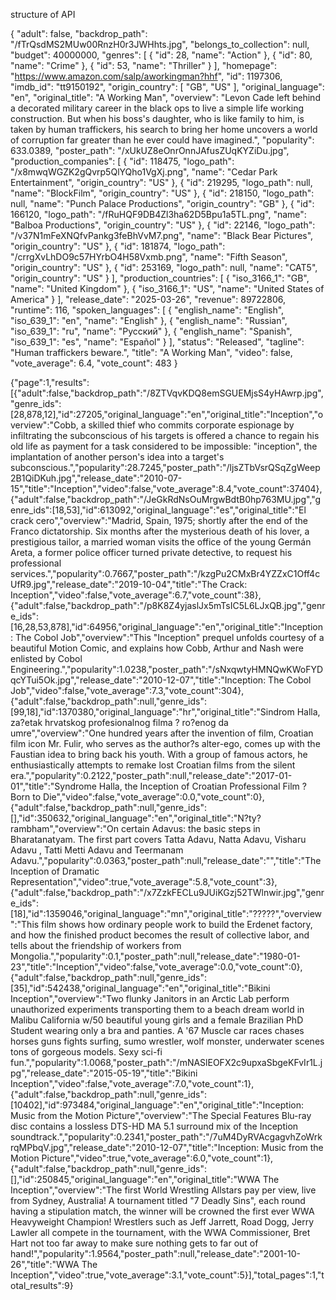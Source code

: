 structure of API

{
  "adult": false,
  "backdrop_path": "/fTrQsdMS2MUw00RnzH0r3JWHhts.jpg",
  "belongs_to_collection": null,
  "budget": 40000000,
  "genres": [
    {
      "id": 28,
      "name": "Action"
    },
    {
      "id": 80,
      "name": "Crime"
    },
    {
      "id": 53,
      "name": "Thriller"
    }
  ],
  "homepage": "https://www.amazon.com/salp/aworkingman?hhf",
  "id": 1197306,
  "imdb_id": "tt9150192",
  "origin_country": [
    "GB",
    "US"
  ],
  "original_language": "en",
  "original_title": "A Working Man",
  "overview": "Levon Cade left behind a decorated military career in the black ops to live a simple life working construction. But when his boss's daughter, who is like family to him, is taken by human traffickers, his search to bring her home uncovers a world of corruption far greater than he ever could have imagined.",
  "popularity": 633.0389,
  "poster_path": "/xUkUZ8eOnrOnnJAfusZUqKYZiDu.jpg",
  "production_companies": [
    {
      "id": 118475,
      "logo_path": "/x8mwqWGZK2gQvrp5QlYQho1VgXj.png",
      "name": "Cedar Park Entertainment",
      "origin_country": "US"
    },
    {
      "id": 219295,
      "logo_path": null,
      "name": "BlockFilm",
      "origin_country": "US"
    },
    {
      "id": 218150,
      "logo_path": null,
      "name": "Punch Palace Productions",
      "origin_country": "GB"
    },
    {
      "id": 166120,
      "logo_path": "/fRuHQF9DB4Zl3ha62D5Bpu1a5TL.png",
      "name": "Balboa Productions",
      "origin_country": "US"
    },
    {
      "id": 22146,
      "logo_path": "/v37N1mFeXNQfvPankg3feBhVvM7.png",
      "name": "Black Bear Pictures",
      "origin_country": "US"
    },
    {
      "id": 181874,
      "logo_path": "/crrgXvLhDO9c57HYrbO4H58Vxmb.png",
      "name": "Fifth Season",
      "origin_country": "US"
    },
    {
      "id": 253169,
      "logo_path": null,
      "name": "CAT5",
      "origin_country": "US"
    }
  ],
  "production_countries": [
    {
      "iso_3166_1": "GB",
      "name": "United Kingdom"
    },
    {
      "iso_3166_1": "US",
      "name": "United States of America"
    }
  ],
  "release_date": "2025-03-26",
  "revenue": 89722806,
  "runtime": 116,
  "spoken_languages": [
    {
      "english_name": "English",
      "iso_639_1": "en",
      "name": "English"
    },
    {
      "english_name": "Russian",
      "iso_639_1": "ru",
      "name": "Pусский"
    },
    {
      "english_name": "Spanish",
      "iso_639_1": "es",
      "name": "Español"
    }
  ],
  "status": "Released",
  "tagline": "Human traffickers beware.",
  "title": "A Working Man",
  "video": false,
  "vote_average": 6.4,
  "vote_count": 483
}

{"page":1,"results":[{"adult":false,"backdrop_path":"/8ZTVqvKDQ8emSGUEMjsS4yHAwrp.jpg","genre_ids":[28,878,12],"id":27205,"original_language":"en","original_title":"Inception","overview":"Cobb, a skilled thief who commits corporate espionage by infiltrating the subconscious of his targets is offered a chance to regain his old life as payment for a task considered to be impossible: \"inception\", the implantation of another person's idea into a target's subconscious.","popularity":28.7245,"poster_path":"/ljsZTbVsrQSqZgWeep2B1QiDKuh.jpg","release_date":"2010-07-15","title":"Inception","video":false,"vote_average":8.4,"vote_count":37404},{"adult":false,"backdrop_path":"/JeGkRdNsOuMrgwBdtB0hp763MU.jpg","genre_ids":[18,53],"id":613092,"original_language":"es","original_title":"El crack cero","overview":"Madrid, Spain, 1975; shortly after the end of the Franco dictatorship. Six months after the mysterious death of his lover, a prestigious tailor, a married woman visits the office of the young Germán Areta, a former police officer turned private detective, to request his professional services.","popularity":0.7667,"poster_path":"/kzgPu2CMxBr4YZZxC1Off4cUfR9.jpg","release_date":"2019-10-04","title":"The Crack: Inception","video":false,"vote_average":6.7,"vote_count":38},{"adult":false,"backdrop_path":"/p8K8Z4yjaslJx5mTsIC5L6LJxQB.jpg","genre_ids":[16,28,53,878],"id":64956,"original_language":"en","original_title":"Inception: The Cobol Job","overview":"This \"Inception\" prequel unfolds courtesy of a beautiful Motion Comic, and explains how Cobb, Arthur and Nash were enlisted by Cobol Engineering.","popularity":1.0238,"poster_path":"/sNxqwtyHMNQwKWoFYDqcYTui5Ok.jpg","release_date":"2010-12-07","title":"Inception: The Cobol Job","video":false,"vote_average":7.3,"vote_count":304},{"adult":false,"backdrop_path":null,"genre_ids":[99,18],"id":1370380,"original_language":"hr","original_title":"Sindrom Halla, za?etak hrvatskog profesionalnog filma ? ro?enog da umre","overview":"One hundred years after the invention of film, Croatian film icon Mr. Fulir, who serves as the author?s alter-ego, comes up with the Faustian idea to bring back his youth. With a group of famous actors, he enthusiastically attempts to remake lost Croatian films from the silent era.","popularity":0.2122,"poster_path":null,"release_date":"2017-01-01","title":"Syndrome Halla, the Inception of Croatian Professional Film ? Born to Die","video":false,"vote_average":0.0,"vote_count":0},{"adult":false,"backdrop_path":null,"genre_ids":[],"id":350632,"original_language":"en","original_title":"N?ty?rambham","overview":"On certain Adavus: the basic steps in Bharatanatyam. The first part covers Tatta Adavu, Natta Adavu, Visharu Adavu , Tatti Metti Adavu and Teermanam Adavu.","popularity":0.0363,"poster_path":null,"release_date":"","title":"The Inception of Dramatic Representation","video":true,"vote_average":5.8,"vote_count":3},{"adult":false,"backdrop_path":"/x7ZzkFECLu9JUiKGzj52TWlnwir.jpg","genre_ids":[18],"id":1359046,"original_language":"mn","original_title":"?????","overview":"This film shows how ordinary people work to build the Erdenet factory, and how the finished product becomes the result of collective labor, and tells about the friendship of workers from Mongolia.","popularity":0.1,"poster_path":null,"release_date":"1980-01-23","title":"Inception","video":false,"vote_average":0.0,"vote_count":0},{"adult":false,"backdrop_path":null,"genre_ids":[35],"id":542438,"original_language":"en","original_title":"Bikini Inception","overview":"Two flunky Janitors in an Arctic Lab perform unauthorized experiments transporting them to a beach dream world in Malibu California w/50 beautiful young girls and a female Brazilian PhD Student wearing only a bra and panties. A '67 Muscle car races chases horses guns fights surfing, sumo wrestler, wolf monster, underwater scenes tons of gorgeous models. Sexy sci-fi fun.","popularity":1.0068,"poster_path":"/mNASlEOFX2c9upxaSbgeKFvIr1L.jpg","release_date":"2015-05-19","title":"Bikini Inception","video":false,"vote_average":7.0,"vote_count":1},{"adult":false,"backdrop_path":null,"genre_ids":[10402],"id":973484,"original_language":"en","original_title":"Inception: Music from the Motion Picture","overview":"The Special Features Blu-ray disc contains a lossless DTS-HD MA 5.1 surround mix of the Inception soundtrack.","popularity":0.2341,"poster_path":"/7uM4DyRVAcgagvhZoWrkrqMPbqV.jpg","release_date":"2010-12-07","title":"Inception: Music from the Motion Picture","video":true,"vote_average":6.0,"vote_count":1},{"adult":false,"backdrop_path":null,"genre_ids":[],"id":250845,"original_language":"en","original_title":"WWA The Inception","overview":"The first World Wrestling Allstars pay per view, live from Sydney, Australia! A tournament titled \"7 Deadly Sins\", each round having a stipulation match, the winner will be crowned the first ever WWA Heavyweight Champion! Wrestlers such as Jeff Jarrett, Road Dogg, Jerry Lawler all compete in the tournament, with the WWA Commissioner, Bret Hart not too far away to make sure nothing gets to far out of hand!","popularity":1.9564,"poster_path":null,"release_date":"2001-10-26","title":"WWA The Inception","video":true,"vote_average":3.1,"vote_count":5}],"total_pages":1,"total_results":9}